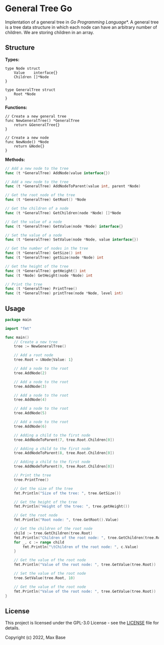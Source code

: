 # General Tree Go

Implentation of a general tree in *Go Programming Language**. A general tree is a tree data structure in which each node can have an arbitrary number of children. We are storing children in an array.

## Structure

**Types:**

```
type Node struct 
	Value    interface{}
	Children []*Node
}

type GeneralTree struct 
	Root *Node
}
```

**Functions:**

```
// Create a new general tree
func NewGeneralTree() *GeneralTree 
	return &GeneralTree{}
}

// Create a new node
func NewNode() *Node 
	return &Node{}
}
```

**Methods:**

```go
// Add a new node to the tree
func (t *GeneralTree) AddNode(value interface{})

// Add a new node to the tree
func (t *GeneralTree) AddNodeToParent(value int, parent *Node)

// Get the root node of the tree
func (t *GeneralTree) GetRoot() *Node 

// Get the children of a node
func (t *GeneralTree) GetChildren(node *Node) []*Node 

// Get the value of a node
func (t *GeneralTree) GetValue(node *Node) interface{} 

// Set the value of a node
func (t *GeneralTree) SetValue(node *Node, value interface{})

// Get the number of nodes in the tree
func (t *GeneralTree) GetSize() int 
func (t *GeneralTree) getSize(node *Node) int 

// Get the height of the tree
func (t *GeneralTree) getHeight() int 
func (t *Node) GetHeight(node *Node) int 

// Print the tree
func (t *GeneralTree) PrintTree()
func (t *GeneralTree) printTree(node *Node, level int)
```

## Usage

```go
package main

import "fmt"

func main()
	// Create a new tree
	tree := NewGeneralTree()

	// Add a root node
	tree.Root = &Node{Value: 1}

	// Add a node to the root
	tree.AddNode(2)

	// Add a node to the root
	tree.AddNode(3)

	// Add a node to the root
	tree.AddNode(4)

	// Add a node to the root
	tree.AddNode(5)

	// Add a node to the root
	tree.AddNode(6)

	// Adding a child to the first node
	tree.AddNodeToParent(7, tree.Root.Children[0])

	// Adding a child to the first node
	tree.AddNodeToParent(8, tree.Root.Children[0])

	// Adding a child to the first node
	tree.AddNodeToParent(9, tree.Root.Children[0])

	// Print the tree
	tree.PrintTree()

	// Get the size of the tree
	fmt.Println("Size of the tree: ", tree.GetSize())

	// Get the height of the tree
	fmt.Println("Height of the tree: ", tree.getHeight())

	// Get the root node
	fmt.Println("Root node: ", tree.GetRoot().Value)

	// Get the children of the root node
	child := tree.GetChildren(tree.Root)
	fmt.Println("Children of the root node: ", tree.GetChildren(tree.Root))
	for _, c := range child 
		fmt.Println("\tChildren of the root node: ", c.Value)
	}

	// Get the value of the root node
	fmt.Println("Value of the root node: ", tree.GetValue(tree.Root))

	// Set the value of the root node
	tree.SetValue(tree.Root, 10)

	// Get the value of the root node
	fmt.Println("Value of the root node: ", tree.GetValue(tree.Root))
}
```

## License

This project is licensed under the GPL-3.0 License - see the [LICENSE](LICENSE) file for details.

Copyright (c) 2022, Max Base
